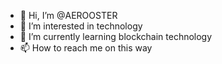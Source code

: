 - 👋 Hi, I’m @AEROOSTER
- 👀 I’m interested in technology
- 🌱 I’m currently learning blockchain technology
- 📫 How to reach me on this way

<!---
AEROOSTER/AEROOSTER is a ✨ special ✨ repository because its `README.md` (this file) appears on your GitHub profile.
You can click the Preview link to take a look at your changes.
--->
